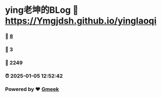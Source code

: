 # ying老坤的BLog :link: https://Ymgjdsh.github.io/yinglaoqi 
### :page_facing_up: [8](https://Ymgjdsh.github.io/yinglaoqi/tag.html) 
### :speech_balloon: 3 
### :hibiscus: 2249 
### :alarm_clock: 2025-01-05 12:52:42 
### Powered by :heart: [Gmeek](https://github.com/Meekdai/Gmeek)
